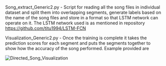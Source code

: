 
Song_extract_Generic2.py - Script for reading all the song files in individual dataset and split them into overlapping segments, generate labels based on the name of the song files and store in a format so that LSTM network can operate on it. The LSTM network used is as mentioned in repository https://github.com/titu1994/LSTM-FCN

Visualization_Generic2.py - Once the training is complete it takes the prediction scores for each segment and puts the segments together to show how the accuracy of the song performed. Example provided are

![Directed_Song_Visualization](
https://github.com/AvisP/ZebraFinchClassification/tree/master/LSTM/blk12_dir1_new.png
)
